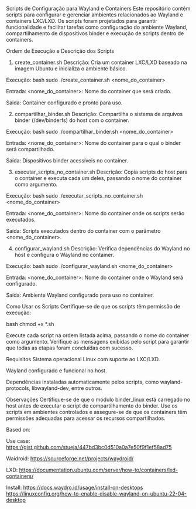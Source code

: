 Scripts de Configuração para Wayland e Containers
Este repositório contém scripts para configurar e gerenciar ambientes relacionados ao Wayland e containers LXC/LXD. Os scripts foram projetados para garantir funcionalidade e facilitar tarefas como configuração do ambiente Wayland, compartilhamento de dispositivos binder e execução de scripts dentro de containers.

Ordem de Execução e Descrição dos Scripts

1. create_container.sh
Descrição: Cria um container LXC/LXD baseado na imagem Ubuntu e inicializa o ambiente básico.

Execução:
bash
 sudo ./create_container.sh <nome_do_container>

Entrada: 
 <nome_do_container>: Nome do container que será criado.

Saída:
 Container configurado e pronto para uso.

2. compartilhar_binder.sh
 Descrição: Compartilha o sistema de arquivos binder (/dev/binderfs) do host com o container.

Execução:
 bash
 sudo ./compartilhar_binder.sh <nome_do_container>

Entrada:
 <nome_do_container>: Nome do container para o qual o binder será compartilhado.

Saída:
 Dispositivos binder acessíveis no container.

3. executar_scripts_no_container.sh
 Descrição: Copia scripts do host para o container e executa cada um deles, passando o nome do container como argumento.

Execução:
 bash
 sudo ./executar_scripts_no_container.sh <nome_do_container>

Entrada:
 <nome_do_container>: Nome do container onde os scripts serão executados.

Saída:
 Scripts executados dentro do container com o parâmetro <nome_do_container>.

4. configurar_wayland.sh
Descrição: Verifica dependências do Wayland no host e configura o Wayland no container.

Execução:
 bash
 sudo ./configurar_wayland.sh <nome_do_container>

Entrada:
 <nome_do_container>: Nome do container onde o Wayland será configurado.

Saída:
 Ambiente Wayland configurado para uso no container.

Como Usar os Scripts
Certifique-se de que os scripts têm permissão de execução:

 bash
 chmod +x *.sh

Execute cada script na ordem listada acima, passando o nome do container como argumento.
Verifique as mensagens exibidas pelo script para garantir que todas as etapas foram concluídas com sucesso.

Requisitos
Sistema operacional Linux com suporte ao LXC/LXD.


Wayland configurado e funcional no host.

Dependências instaladas automaticamente pelos scripts, como wayland-protocols, libwayland-dev, entre outros.

Observações
 Certifique-se de que o módulo binder_linux está carregado no host antes de executar o script de compartilhamento do binder.
 Use os scripts em ambientes controlados e assegure-se de que os containers têm permissões adequadas para acessar os recursos compartilhados.

Based on: 

Use case:  https://gist.github.com/stueja/447bd3bc0d510a0a7e50f9f1ef58ad75

Waidroid:  https://sourceforge.net/projects/waydroid/

LXD:       https://documentation.ubuntu.com/server/how-to/containers/lxd-containers/

Install:   https://docs.waydro.id/usage/install-on-desktops
           https://linuxconfig.org/how-to-enable-disable-wayland-on-ubuntu-22-04-desktop

  

